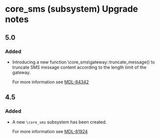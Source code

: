 # core_sms (subsystem) Upgrade notes

## 5.0

### Added

- Introducing a new function \core_sms\gateway::truncate_message() to truncate SMS message content according to the length limit of the gateway.

  For more information see [MDL-84342](https://tracker.moodle.org/browse/MDL-84342)

## 4.5

### Added

- A new `\core_sms` subsystem has been created.

  For more information see [MDL-81924](https://tracker.moodle.org/browse/MDL-81924)

